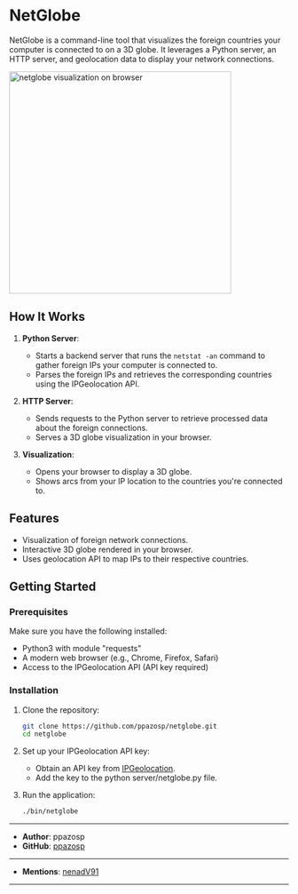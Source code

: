 # NetGlobe

NetGlobe is a command-line tool that visualizes the foreign countries your computer is connected to on a 3D globe. It leverages a Python server, an HTTP server, and geolocation data to display your network connections.

<img src="https://github.com/user-attachments/assets/55d40f4c-6fb7-4bf9-ad02-1a22f46e3aa9" alt="netglobe visualization on browser" width="400">

## How It Works

1. **Python Server**:
   - Starts a backend server that runs the `netstat -an` command to gather foreign IPs your computer is connected to.
   - Parses the foreign IPs and retrieves the corresponding countries using the IPGeolocation API.

2. **HTTP Server**:
   - Sends requests to the Python server to retrieve processed data about the foreign connections.
   - Serves a 3D globe visualization in your browser.

3. **Visualization**:
   - Opens your browser to display a 3D globe.
   - Shows arcs from your IP location to the countries you're connected to.

## Features

- Visualization of foreign network connections.
- Interactive 3D globe rendered in your browser.
- Uses geolocation API to map IPs to their respective countries.

## Getting Started

### Prerequisites

Make sure you have the following installed:

- Python3 with module "requests"
- A modern web browser (e.g., Chrome, Firefox, Safari)
- Access to the IPGeolocation API (API key required)

### Installation

1. Clone the repository:
   ```bash
   git clone https://github.com/ppazosp/netglobe.git
   cd netglobe
   ```
2. Set up your IPGeolocation API key:
   - Obtain an API key from [IPGeolocation](https://ipgeolocation.io/).
   - Add the key to the python server/netglobe.py file.

3. Run the application:
   ```bash
   ./bin/netglobe
   ```
---

- **Author**: ppazosp
- **GitHub**: [ppazosp](https://github.com/ppazosp)
---

- **Mentions**: [nenadV91](https://github.com/nenadV91/Threejs-globe)

---
